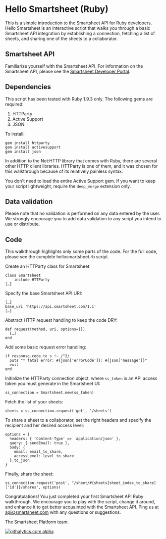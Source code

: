 Hello Smartsheet (Ruby)
===
This is a simple introduction to the Smartsheet API for Ruby developers.  Hello Smartsheet is an interactive script that walks you through a basic Smartsheet API integration by establishing a connection, fetching a list of sheets, and sharing one of the sheets to a collaborator.

Smartsheet API
---
Familiarize yourself with the Smartsheet API. For information on the Smartsheet API, please see the [Smartsheet Developer Portal](http://smartsheet.com/developers).

Dependencies
---
This script has been tested with Ruby 1.9.3 only.
The following gems are required:

1. HTTParty
2. Active Support
3. JSON  

To install:

	gem install httparty
	gem install activesupport
	gem install json

In addition to the Net:HTTP library that comes with Ruby, there are several other HTTP client libraries.  HTTParty is one of them, and it was chosen for this walkthrough because of its relatively painless syntax.

You don't need to load the entire Active Support gem.  If you want to keep your script lightweight, require the <code>deep_merge</code> extension only.

Data validation
---
Please note that no validation is performed on any data entered by the user.  We strongly encourage you to add data validation to any script you intend to use or distribute.

Code
---
This walkthrough highlights only some parts of the code.  For the full code, please see the complete hellosmartsheet.rb script.

Create an HTTParty class for Smartsheet:

	class Smartsheet
		include HTTParty
	[…] 
	
Specify the base Smartsheet API URI:
	
	[…] 
	base_uri 'https://api.smartsheet.com/1.1'
	[…] 

Abstract HTTP request handling to keep the code DRY:
	
	def request(method, uri, options={})
	  […] 
	end

Add some basic request error handling:

    if response.code.to_s !~ /^2/
      puts "* fatal error: #{json['errorCode']}: #{json['message']}"
      exit
    end

Initialize the HTTParty connection object, where <code>ss_token</code> is an API access token you must generate in the Smartsheet UI:

	ss_connection = Smartsheet.new(ss_token)
	
Fetch the list of your sheets:

	sheets = ss_connection.request('get', '/sheets')

To share a sheet to a collaborator, set the right headers and specify the recipient and her desired access level:

	options = {
	  headers: { 'Content-Type' => 'application/json' },
	  query: { sendEmail: true },
	  body: {
	    email: email_to_share,
	    accessLevel: level_to_share
	  }.to_json
	}

Finally, share the sheet:

	ss_connection.request('post', "/sheet/#{sheets[sheet_index_to_share]['id']}/shares", options)
	
Congratulations!  You just completed your first Smartsheet API Ruby walkthrough.  We encourage you to play with the script, change it around, and enhance it to get better acquainted with the Smartsheet API.  Ping us at api@smartsheet.com with any questions or suggestions.

The Smartsheet Platform team. 

[![githalytics.com alpha](https://cruel-carlota.pagodabox.com/8682c8fc5c6618bcdad0698d2832b639 "githalytics.com")](http://githalytics.com/smartsheet-platform/samples)
